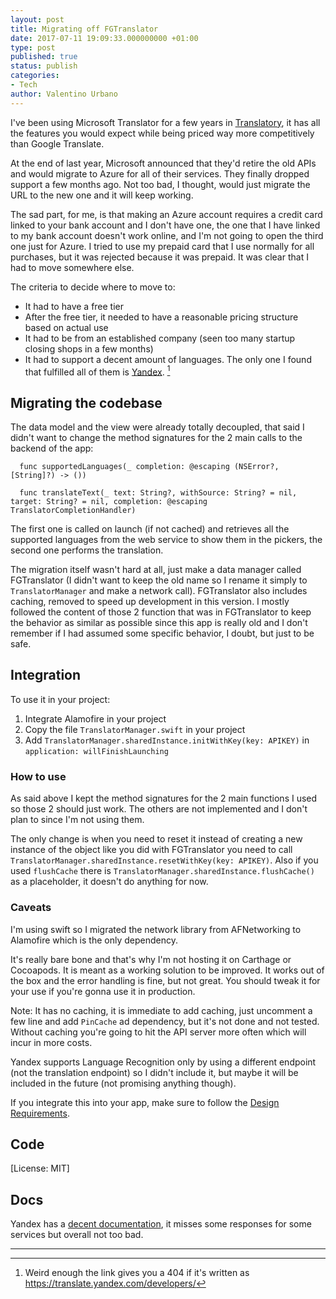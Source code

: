 ```yaml
---
layout: post
title: Migrating off FGTranslator
date: 2017-07-11 19:09:33.000000000 +01:00
type: post
published: true
status: publish
categories:
- Tech
author: Valentino Urbano
---
```


I've been using Microsoft Translator for a few years in [Translatory](https://itunes.apple.com/us/app/translatory-your-personal/id1018240873?&at=1010lHG?mt=8), it has all the features you would expect while being priced way more competitively than Google Translate.

At the end of last year, Microsoft announced that they'd retire the old APIs and would migrate to Azure for all of their services. They finally dropped support a few months ago. Not too bad, I thought, would just migrate the URL to the new one and it will keep working.

The sad part, for me, is that making an Azure account requires a credit card linked to your bank account and I don't have one, the one that I have linked to my bank account doesn't work online, and I'm not going to open the third one just for Azure. I tried to use my prepaid card that I use normally for all purchases, but it was rejected because it was prepaid. It was clear that I had to move somewhere else.

The criteria to decide where to move to:

- It had to have a free tier
- After the free tier, it needed to have a reasonable pricing structure based on actual use
- It had to be from an established company (seen too many startup closing shops in a few months)
- It had to support a decent amount of languages.
The only one I found that fulfilled all of them is [Yandex](https://translate.yandex.com/developers). [^1]


## Migrating the codebase

The data model and the view were already totally decoupled, that said I didn't want to change the method signatures for the 2 main calls to the backend of the app:

```
  func supportedLanguages(_ completion: @escaping (NSError?, [String]?) -> ())

  func translateText(_ text: String?, withSource: String? = nil, target: String? = nil, completion: @escaping TranslatorCompletionHandler)
```

The first one is called on launch (if not cached) and retrieves all the supported languages from the web service to show them in the pickers, the second one performs the translation.

The migration itself wasn't hard at all, just make a data manager called FGTranslator (I didn't want to keep the old name so I rename it simply to `TranslatorManager` and make a network call). FGTranslator also includes caching, removed to speed up development in this version. I mostly followed the content of those 2 function that was in FGTranslator to keep the behavior as similar as possible since this app is really old and I don't remember if  I had assumed some specific behavior, I doubt, but just to be safe.

## Integration

To use it in your project:

1. Integrate Alamofire in your project
2. Copy the file `TranslatorManager.swift` in your project
3. Add `TranslatorManager.sharedInstance.initWithKey(key: APIKEY)` in `application: willFinishLaunching`

### How to use

As said above I kept the method signatures for the 2 main functions I used so those 2 should just work. The others are not implemented and I don't plan to since I'm not using them.

The only change is when you need to reset it instead of creating a new instance of the object like you did with FGTranslator you need to call `TranslatorManager.sharedInstance.resetWithKey(key: APIKEY)`. Also if you used `flushCache` there is `TranslatorManager.sharedInstance.flushCache()` as a placeholder, it doesn't do anything for now.

### Caveats

I'm using swift so I migrated the network library from AFNetworking to Alamofire which is the only dependency.

It's really bare bone and that's why I'm not hosting it on Carthage or Cocoapods. It is meant as a working solution to be improved. It works out of the box and the error handling is fine, but not great. You should tweak it for your use if you're gonna use it in production.

Note: It has no caching, it is immediate to add caching, just uncomment a few line and add `PinCache` ad dependency, but it's not done and not tested. Without caching you're going to hit the API server more often which will incur in more costs.

Yandex supports Language Recognition only by using a different endpoint (not the translation endpoint) so I didn't include it, but maybe it will be included in the future (not promising anything though).

If you integrate this into your app, make sure to follow the [Design Requirements](https://tech.yandex.com/translate/doc/dg/concepts/design-requirements-docpage/).

## Code


<script async src="https://gist.github.com/valeIT/6a0b8517b94921f653c6cb334a1a4015.js"></script>


[License: MIT]


## Docs

Yandex has a [decent documentation](https://tech.yandex.com/translate/doc/dg/concepts/About-docpage/), it misses some responses for some services but overall not too bad.


---

[^1]: Weird enough the link gives you a 404 if it's written as https://translate.yandex.com/developers/